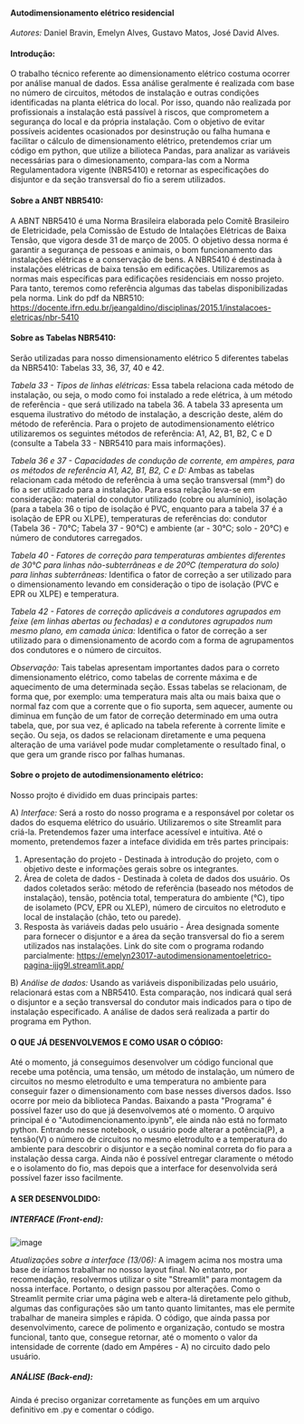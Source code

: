 #### Autodimensionamento elétrico residencial 
*Autores:* Daniel Bravin, Emelyn Alves, Gustavo Matos, José David Alves.  

#### Introdução: 
O trabalho técnico referente ao dimensionamento elétrico costuma ocorrer por análise manual de dados. Essa análise geralmente é realizada com base no número de circuitos, métodos de instalação e outras condições identificadas na planta elétrica do local. Por isso, quando não realizada por profissionais a instalação está passível à riscos, que comprometem a segurança do local e da própria instalação. Com o objetivo de evitar possíveis acidentes ocasionados por desinstrução ou falha humana e facilitar o cálculo de dimensionamento elétrico, pretendemos criar um código em python, que utilize a bilioteca Pandas, para analizar as variáveis necessárias para o dimesionamento, compara-las com a Norma Regulamentadora vigente (NBR5410) e retornar as especificações do disjuntor e da seção transversal do fio a serem utilizados.

#### Sobre a ANBT NBR5410:
A ABNT NBR5410 é uma Norma Brasileira elaborada pelo Comitê Brasileiro de Eletricidade, pela Comissão de Estudo de Intalações Elétricas de Baixa Tensão, que vigora desde 31 de março de 2005. O objetivo dessa norma é garantir a segurança de pessoas e animais, o bom funcionamento das instalações elétricas e a conservação de bens. 
A NBR5410 é destinada à instalações elétricas de baixa tensão em edificações. Utilizaremos as normas mais específicas para edificações residenciais em nosso projeto. Para tanto, teremos como referência algumas das tabelas disponibilizadas pela norma. Link do pdf da NBR510: https://docente.ifrn.edu.br/jeangaldino/disciplinas/2015.1/instalacoes-eletricas/nbr-5410

#### Sobre as Tabelas NBR5410: 
Serão utilizadas para nosso dimensionamento elétrico 5 diferentes tabelas da NBR5410: Tabelas 33, 36, 37, 40 e 42.

*Tabela 33 - Tipos de linhas elétricas:* Essa tabela relaciona cada método de instalação, ou seja, o modo como foi instalado a rede elétrica, à um método de referência - que será utilizado na tabela 36. A tabela 33 apresenta um esquema ilustrativo do método de instalação, a descrição deste, além do método de referência. Para o projeto de autodimensionamento elétrico utilizaremos os seguintes métodos de referência: A1, A2, B1, B2, C e D (consulte a Tabela 33 - NBR5410 para mais informações). 

*Tabela 36 e 37 - Capacidades de condução de corrente, em ampères, para os métodos de referência A1, A2, B1, B2, C e D:* Ambas as tabelas relacionam cada método de referência à uma seção transversal (mm²) do fio a ser utilizado para a instalação. Para essa relação leva-se em consideração: material do condutor utilizado (cobre ou alumínio), isolação (para a tabela 36 o tipo de isolação é PVC, enquanto para a tabela 37 é a isolação de EPR ou XLPE), temperaturas de referências do: condutor (Tabela 36 - 70°C; Tabela 37 - 90°C) e ambiente (ar - 30°C; solo - 20°C) e número de condutores carregados. 

*Tabela 40 - Fatores de correção para temperaturas ambientes diferentes de 30°C para linhas não-subterrâneas e de 20ºC (temperatura do solo) para linhas subterrâneas:* Identifica o fator de correção a ser utilizado para o dimensionamento levando em consideração o tipo de isolação (PVC e EPR ou XLPE) e temperatura. 

*Tabela 42 - Fatores de correção aplicáveis a condutores agrupados em feixe (em linhas abertas ou fechadas) e a condutores agrupados num mesmo plano, em camada única:* Identifica o fator de correção a ser utilizado para o dimensionamento de acordo com a forma de agrupamentos dos condutores e o número de circuitos. 

*Observação:* Tais tabelas apresentam importantes dados para o correto dimensionamento elétrico, como tabelas de corrente máxima e de aquecimento de uma determinada seção. Essas tabelas se relacionam, de forma que, por exemplo: uma temperatura mais alta ou mais baixa que o normal faz com que a corrente que o fio suporta, sem aquecer, aumente ou diminua em função de um fator de correção determinado em uma outra tabela, que, por sua vez, é aplicado na tabela referente à corrente limite e seção. Ou seja, os dados se relacionam diretamente e uma pequena alteração de uma variável pode mudar completamente o resultado final, o que gera um grande risco por falhas humanas.

#### Sobre o projeto de autodimensionamento elétrico: 

Nosso projto é dividido em duas principais partes: 

  A) *Interface:* Será a rosto do nosso programa e a responsável por coletar os dados do esquema elétrico do usuário. Utilizaremos o site Streamlit para criá-la. Pretendemos fazer uma interface acessível e intuitiva. Até o momento, pretendemos fazer a inteface dividida em três partes principais: 
  1. Apresentação do projeto - Destinada à introdução do projeto, com o objetivo deste e informações gerais sobre os integrantes. 
  2. Área de coleta de dados - Destinada à coleta de dados dos usuário. Os dados coletados serão: método de referência (baseado nos métodos de instalação), tensão, potência total, temperatura do ambiente (°C), tipo de isolameto (PCV, EPR ou XLEP), número de circuitos no eletroduto e local de instalação (chão, teto ou parede). 
  3. Resposta às variáveis dadas pelo usuário - Área designada somente para fornecer o disjuntor e a área da seção transversal do fio a serem utilizados nas instalações.
  Link do site com o programa rodando parcialmente: https://emelyn23017-autodimensionamentoeletrico-pagina-ijjg9l.streamlit.app/ 
  
  B) *Análise de dados:* Usando as variáveis disponibilizadas pelo usuário, relacionará estas com a NBR5410. Esta comparação, nos indicará qual será o disjuntor e a seção transversal do condutor mais indicados para o tipo de instalação especificado. A análise de dados será realizada a partir do programa em Python. 

#### O QUE JÁ DESENVOLVEMOS E COMO USAR O CÓDIGO:
Até o momento, já conseguimos desenvolver um código funcional que recebe uma potência, uma tensão, um método de instalação, um número de circuitos no mesmo eletrodulto e uma temperatura no ambiente para conseguir fazer o dimensionamento com base nesses diversos dados. Isso ocorre por meio da biblioteca Pandas. Baixando a pasta "Programa" é possível fazer uso do que já desenvolvemos até o momento. O arquivo principal é o "Autodimencionamento.ipynb", ele ainda não está no formato python. Entrando nesse notebook, o usuário pode alterar a potência(P), a tensão(V) o número de circuitos no mesmo eletrodulto e a temperatura do ambiente para descobrir o disjuntor e a seção nominal correta do fio para a instalação dessa carga. Ainda não é possível entregar claramente o método e o isolamento do fio, mas depois que a interface for desenvolvida será possível fazer isso facilmente.

#### A SER DESENVOLDIDO:

##### INTERFACE (Front-end):
![image](https://github.com/emelyn23017/autodimensionamentoeletrico/assets/135053736/968dcd4e-403c-4dc9-87de-beb39a8ca194)

*Atualizações sobre a interface (13/06):* A imagem acima nos mostra uma base de iríamos trabalhar no nosso layout final. No entanto, por recomendação, resolvermos utilizar o site "Streamlit" para montagem da nossa interface. Portanto, o design passou por alterações. Como o Streamlit permite criar uma página web e altera-lá diretamente pelo github, algumas das configurações são um tanto quanto limitantes, mas ele permite trabalhar de maneira simples e rápida. O código, que ainda passa por desenvolvimento, carece de polimento e organização, contudo se mostra funcional, tanto que, consegue retornar, até o momento o valor da intensidade de corrente (dado em Ampéres - A) no circuito dado pelo usuário.  

##### ANÁLISE (Back-end):
Ainda é preciso organizar corretamente as funções em um arquivo definitivo em .py e comentar o código.
